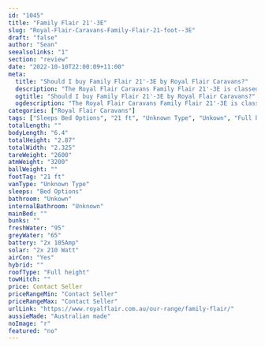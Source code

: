 ```yaml
---
id: "1045"
title: "Family Flair 21'-3E"
slug: "Royal-Flair-Caravans-Family-Flair-21-foot--3E"
draft: "false"
author: "Sean"
seealsolinks: "1"
section: "review"
date: "2022-10-10T22:00:09+11:00"
meta:
  title: "Should I buy Family Flair 21'-3E by Royal Flair Caravans?"
  description: "The Royal Flair Caravans Family Flair 21'-3E is classed as Unknown Type, and sleeps Bed Options people. It is Australian made and comes in at 21 ft. It generally has Unkown."
  ogtitle: "Should I buy Family Flair 21'-3E by Royal Flair Caravans?"
  ogdescription: "The Royal Flair Caravans Family Flair 21'-3E is classed as Unknown Type, and sleeps Bed Options people. It is Australian made and comes in at 21 ft. It generally has Unkown."
categories: ["Royal Flair Caravans"]
tags: ["Sleeps Bed Options", "21 ft", "Unknown Type", "Unkown", "Full height", "Price Unknown", "Australian made"]
totalLength: ""
bodyLength: "6.4"
totalHeight: "2.87"
totalWidth: "2.325"
tareWeight: "2600"
atmWeight: "3200"
ballWeight: ""
footTag: "21 ft"
vanType: "Unknown Type"
sleeps: "Bed Options"
bathroom: "Unkown"
internalBathroom: "Unknown"
mainBed: ""
bunks: ""
freshWater: "95"
greyWater: "65"
battery: "2x 105Amp"
solar: "2x 210 Watt"
airCon: "Yes"
hybrid: ""
roofType: "Full height"
towHitch: ""
price: Contact Seller
priceRangeMin: "Contact Seller"
priceRangeMax: "Contact Seller"
urlLink: "https://www.royalflair.com.au/our-range/family-flair/"
aussieMade: "Australian made"
noImage: "r"
featured: "no"
---
```

